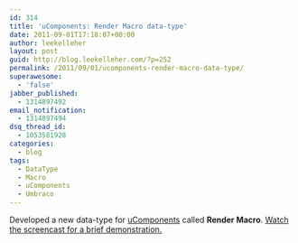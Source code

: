 ```yaml
---
id: 314
title: 'uComponents: Render Macro data-type'
date: 2011-09-01T17:18:07+00:00
author: leekelleher
layout: post
guid: http://blog.leekelleher.com/?p=252
permalink: /2011/09/01/ucomponents-render-macro-data-type/
superawesome:
  - 'false'
jabber_published:
  - 1314897492
email_notification:
  - 1314897494
dsq_thread_id:
  - 1053581928
categories:
  - blog
tags:
  - DataType
  - Macro
  - uComponents
  - Umbraco
---
```

Developed a new data-type for [uComponents](http://ucomponents.codeplex.com/) called **Render Macro**. [Watch the screencast for a brief demonstration.](http://www.screenr.com/P4Ms)